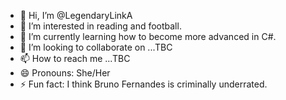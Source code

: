 - 👋 Hi, I’m @LegendaryLinkA
- 👀 I’m interested in reading and football.
- 🌱 I’m currently learning how to become more advanced in C#.
- 💞️ I’m looking to collaborate on ...TBC
- 📫 How to reach me ...TBC
- 😄 Pronouns: She/Her
- ⚡ Fun fact: I think Bruno Fernandes is criminally underrated.

<!---
LegendaryLinkA/LegendaryLinkA is a ✨ special ✨ repository because its `README.md` (this file) appears on your GitHub profile.
You can click the Preview link to take a look at your changes.
--->
